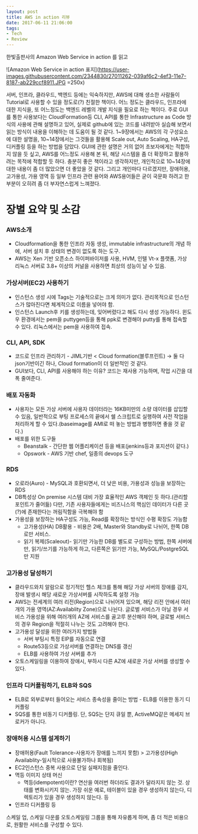 ```yaml
---
layout: post
title: AWS in action 리뷰
date: 2017-06-11 21:06:00
tags:
- Tech
- Review
---
```


한빛출판사의 Amazon Web Service in action 를 읽고


![Amazon Web Service in action 표지](https://user-images.githubusercontent.com/2344830/27011262-039af6c2-4ef3-11e7-8187-ab229ccf8911.JPG =250x)


서버, 인프라, 클라우드, 백엔드 등에는 익숙하지만, AWS에 대해 생소한 사람들이 Tutorial로 사용할 수 있을 정도로(?) 친절한 책이다. 어느 정도는 클라우드, 인프라에 대한 지식을, 또 어느정도는 백엔드 레벨의 개발 지식을 필요로 하는 책이다. 주로 GUI를 통한 사용보다는 CloudFormation등 CLI, API를 통한 Infrastructure as Code 방식의 사용에 관해 설명하고 있어, 실제로 github에 있는 코드를 내려받아 실습해 보면서 읽는 방식이 내용을 이해하는 데 도움이 될 것 같다.
1~9장에서는 AWS의 각 구성요소에 대한 설명을, 10~14장에서는 그것들을 활용해 Scale out, Auto Scaling, HA구성, 디커플링 등을 하는 방법을 담았다. GUI에 관한 설명은 거의 없어 초보자에게는 적합하지 않을 듯 싶고, AWS를 어느정도 사용해 본 뒤, 해당 시스템을 좀 더 확장하고 활용하려는 목적에 적합할 듯 하다.
충분히 좋은 책이라고 생각하지만, 개인적으로 10~14장에 대한 내용이 좀 더 많았으면 더 좋았을 것 같다. 그리고 개인마다 다르겠지만, 장애허용, 고가용성, 가용 영역 등 일부 인프라 관련 용어와 AWS용어들은 굳이 국문화 하려고 한 부분이 오히려 좀 더 부자연스럽게 느껴졌다.

# 장별 요약 및 소감

### AWS소개

- Cloudformation을 통한 인프라 자동 생성, immutable infrastructure의 개념 하에, 서버 설치 후 상태의 변경이 없도록 하는 도구.
- AWS는 Xen 기반 오픈소스 하이퍼바이저를 사용, HVM, 인텔 Vt-x 플랫폼, 가상 리눅스 서버로 3.8+ 이상의 커널을 사용하면 최상의 성능이 날 수 있음.

### 가상서버(EC2) 사용하기

- 인스턴스 생성 시에 Tags는 기술적으로는 크게 의미가 없다. 관리목적으로 인스턴스가 많아진다면 체계적으로 이름을 넣어야 함.
- 인스턴스 Launch후 키를 생성하는데, 잊어버렸다고 해도 다시 생성 가능하다. 윈도우 환경에서는 pem을 puttygen등을 통해 ppk로 변경해야 putty를 통해 접속할 수 있다. 리눅스에서는 pem을 사용하여 접속.

### CLI, API, SDK

- 코드로 인프라 관리하기 - JIML기반 < Cloud formation(블루프린트) -> 둘 다 json기반이긴 하나, Cloud formation이 더 일반적인 것 같다.
- GUI보다, CLI, API를 사용해야 하는 이유? 코드는 재사용 가능하며, 작업 시간을 대폭 줄여준다.

### 배포 자동화

- 사용자는 모든 가상 서버에 사용자 데이터라는 16KB미만의 소량 데이터를 삽입할 수 있음, 일반적으로 부팅 프로세스의 끝에서 쉘 스크립트로 실행하여 사전 작업을 처리하게 할 수 있다.(baseimage를 AMI로 떠 놓는 방법과 병행하면 좋을 것 같다.)
- 배포를 위한 도구들
  - Beanstalk - 간단한 웹 어플리케이션 등을 배포(jenkins등과 포지션이 같다.)
  - Opswork - AWS 기반 chef, 일종의 devops 도구

### RDS

- 오로라(Auro) - MySQL과 호환되면서, 더 낮은 비용, 가용성과 성능을 보장하는 RDS
- DB특성상 On premise 시스템 대비 가장 효율적인 AWS 객체인 듯 하다.(관리할 포인트가 줄어듦) 다만, 기존 사용자들에게는 비즈니스의 핵심인 데이터가 다른 곳(?)에 존재한다는 꺼림직함을 극복해야 함
- 가용성을 보장하는 HA구성도 가능, Read를 확장하는 방식인 수평 확장도 가능함
  - 고가용성(HA) DB활용 - 비용은 2배, Master와 Standby로 나뉘어, 한쪽 DB로만 서비스.
  - 읽기 복제(Scaleout)- 읽기만 가능한 DB를 별도로 구성하는 방법, 한쪽 서버에만, 읽기/쓰기를 가능하게 하고, 다른쪽은 읽기만 가능, MySQL/PostgreSQL만 지원

### 고가용성 달성하기

- 클라우드와치 알람으로 정기적인 헬스 체크를 통해 해당 가상 서버의 장애를 감지, 장애 발생시 해당 새로운 가상서버를 시작하도록 설정 가능
- AWS는 전세계의 여러 리전(Region)으로 나뉘어져 있으며, 해당 리전 안에서 여러개의 가용 영역(AZ:Availablity Zone)으로 나뉜다. 글로벌 서비스가 아닐 경우 서비스 가용성을 위해 여러개의 AZ에 서비스를 골고루 분산해야 하며, 글로벌 서비스의 경우 Region을 적절히 나누는 것도 고려해야 한다.
- 고가용성 달성을 위한 여러가지 방법들
  - 서버 부팅시 특정 EIP를 자동으로 연결
  - Route53등으로 가상서버를 연결하는 DNS를 갱신
  - ELB를 사용하여 가상 서버를 추가  
- 오토스케일링을 이용하여 장애시, 부하시 다른 AZ에 새로운 가상 서버를 생성할 수 있다.

### 인프라 디커플링하기, ELB와 SQS
- ELB로 외부로부터 들어오는 서비스 종속성을 줄이는 방법 - ELB를 이용한 동기 디커플링
- SQS를 통한 비동기 디커플링. 단, SQS는 단지 큐일 뿐, ActiveMQ같은 메세지 브로커가 아니다.

### 장애허용 시스템 설계하기
- 장애허용(Fault Tolerance-사용자가 장애를 느끼지 못함) > 고가용성(High Availablity-일시적으로 사용불가하나 회복됨)
- EC2인스턴스 중복 사용으로 단일 실패지점을 줄인다.
- 멱등 이미지 상태 머신
  - 멱등(idempotent)이란? 연산을 여러번 하더라도 결과가 달라지지 않는 것. 상태를 변화시키지 않는. 가장 쉬운 예로, 테이블이 있을 경우 생성하지 않는다, 디렉토리가 있을 경우 생성하지 않는다. 등
- 인프라 디커플링 등

스케일 업, 스케일 다운를 오토스케일링 그룹을 통해 자유롭게 하며, 좀 더 적은 비용으로, 원활한 서비스를 구성할 수 있다.
